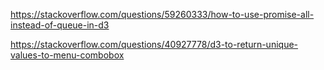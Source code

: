 https://stackoverflow.com/questions/59260333/how-to-use-promise-all-instead-of-queue-in-d3

https://stackoverflow.com/questions/40927778/d3-to-return-unique-values-to-menu-combobox